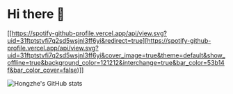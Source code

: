 # Hi there 👋
[[https://spotify-github-profile.vercel.app/api/view.svg?uid=31ftptstvfi7q2sd5wsjnl3ff6yi&redirect=true][https://spotify-github-profile.vercel.app/api/view.svg?uid=31ftptstvfi7q2sd5wsjnl3ff6yi&cover_image=true&theme=default&show_offline=true&background_color=121212&interchange=true&bar_color=53b14f&bar_color_cover=false)]]

![Hongzhe's GitHub stats](https://github-readme-stats-macroxie.vercel.app/api?username=macroxie&show_icons=true&theme=transparent)
